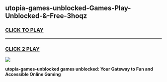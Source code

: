 
## utopia-games-unblocked-Games-Play-Unblocked-&-Free-3hoqz
<h3>
<a href="https://premium76.site?title=utopia-games-unblocked&ref=24A">CLICK TO PLAY</a></h3>
<hr>

<h3>
<a href="https://premium76.site?title=utopia-games-unblocked&ref=24A">CLICK 2 PLAY</a>
  
</h3>

<a href="https://premium76.site?title=utopia-games-unblocked&ref=24A"><img src="https://clearcache.store/games.png"></a>


**utopia-games-unblocked games unblocked: Your Gateway to Fun and Accessible Online Gaming**
